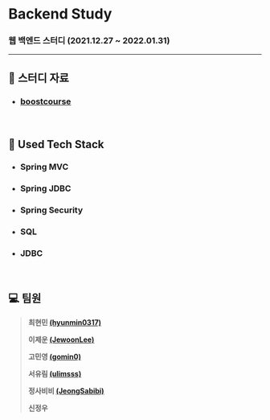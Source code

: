 # Backend Study

### 웹 백엔드 스터디 (2021.12.27 ~ 2022.01.31)

---

## :book: 스터디 자료

* ### [boostcourse](https://www.boostcourse.org/)

<br>

## :notebook_with_decorative_cover: Used Tech Stack

* ### Spring MVC
* ### Spring JDBC
* ### Spring Security
* ### SQL
* ### JDBC

<br>

## :computer: 팀원 


> **최현민 [(hyunmin0317)](https://github.com/hyunmin0317)**
>
> **이제운 [(JewoonLee)](https://github.com/JewoonLee)**
>
> **고민영 [(gomin0)](https://github.com/gomin0)**
>
> **서유림 [(ulimsss)](https://github.com/ulimsss)**
>
> **정사비비 [(JeongSabibi)](https://github.com/JeongSabibi)** 
>
> **신정우**
>